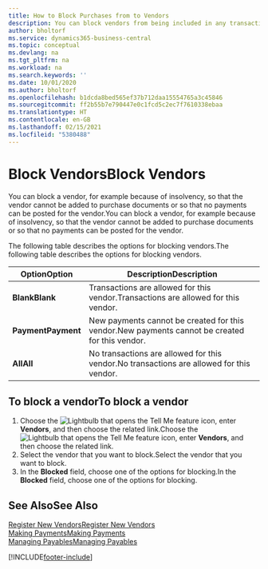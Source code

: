 ```yaml
---
title: How to Block Purchases from to Vendors
description: You can block vendors from being included in any transactions, or just block new payments to them.
author: bholtorf
ms.service: dynamics365-business-central
ms.topic: conceptual
ms.devlang: na
ms.tgt_pltfrm: na
ms.workload: na
ms.search.keywords: ''
ms.date: 10/01/2020
ms.author: bholtorf
ms.openlocfilehash: b1dcda8bed565ef37b712daa15554765a3c45846
ms.sourcegitcommit: ff2b55b7e790447e0c1fcd5c2ec7f7610338ebaa
ms.translationtype: HT
ms.contentlocale: en-GB
ms.lasthandoff: 02/15/2021
ms.locfileid: "5380488"
---
```

# <a name="block-vendors"></a><span data-ttu-id="d9dbc-103">Block Vendors</span><span class="sxs-lookup"><span data-stu-id="d9dbc-103">Block Vendors</span></span>
<span data-ttu-id="d9dbc-104">You can block a vendor, for example because of insolvency, so that the vendor cannot be added to purchase documents or so that no payments can be posted for the vendor.</span><span class="sxs-lookup"><span data-stu-id="d9dbc-104">You can block a vendor, for example because of insolvency, so that the vendor cannot be added to purchase documents or so that no payments can be posted for the vendor.</span></span>

<span data-ttu-id="d9dbc-105">The following table describes the options for blocking vendors.</span><span class="sxs-lookup"><span data-stu-id="d9dbc-105">The following table describes the options for blocking vendors.</span></span>  

|<span data-ttu-id="d9dbc-106">Option</span><span class="sxs-lookup"><span data-stu-id="d9dbc-106">Option</span></span>|<span data-ttu-id="d9dbc-107">Description</span><span class="sxs-lookup"><span data-stu-id="d9dbc-107">Description</span></span>|  
|--------------------|------------|  
|<span data-ttu-id="d9dbc-108">**Blank**</span><span class="sxs-lookup"><span data-stu-id="d9dbc-108">**Blank**</span></span>|<span data-ttu-id="d9dbc-109">Transactions are allowed for this vendor.</span><span class="sxs-lookup"><span data-stu-id="d9dbc-109">Transactions are allowed for this vendor.</span></span>|
|<span data-ttu-id="d9dbc-110">**Payment**</span><span class="sxs-lookup"><span data-stu-id="d9dbc-110">**Payment**</span></span>|<span data-ttu-id="d9dbc-111">New payments cannot be created for this vendor.</span><span class="sxs-lookup"><span data-stu-id="d9dbc-111">New payments cannot be created for this vendor.</span></span>|  
|<span data-ttu-id="d9dbc-112">**All**</span><span class="sxs-lookup"><span data-stu-id="d9dbc-112">**All**</span></span>|<span data-ttu-id="d9dbc-113">No transactions are allowed for this vendor.</span><span class="sxs-lookup"><span data-stu-id="d9dbc-113">No transactions are allowed for this vendor.</span></span>|  

## <a name="to-block-a-vendor"></a><span data-ttu-id="d9dbc-114">To block a vendor</span><span class="sxs-lookup"><span data-stu-id="d9dbc-114">To block a vendor</span></span>  
1. <span data-ttu-id="d9dbc-115">Choose the ![Lightbulb that opens the Tell Me feature](media/ui-search/search_small.png "Tell me what you want to do") icon, enter **Vendors**, and then choose the related link.</span><span class="sxs-lookup"><span data-stu-id="d9dbc-115">Choose the ![Lightbulb that opens the Tell Me feature](media/ui-search/search_small.png "Tell me what you want to do") icon, enter **Vendors**, and then choose the related link.</span></span>
2. <span data-ttu-id="d9dbc-116">Select the vendor that you want to block.</span><span class="sxs-lookup"><span data-stu-id="d9dbc-116">Select the vendor that you want to block.</span></span>
3. <span data-ttu-id="d9dbc-117">In the **Blocked** field, choose one of the options for blocking.</span><span class="sxs-lookup"><span data-stu-id="d9dbc-117">In the **Blocked** field, choose one of the options for blocking.</span></span>

## <a name="see-also"></a><span data-ttu-id="d9dbc-118">See Also</span><span class="sxs-lookup"><span data-stu-id="d9dbc-118">See Also</span></span>  
[<span data-ttu-id="d9dbc-119">Register New Vendors</span><span class="sxs-lookup"><span data-stu-id="d9dbc-119">Register New Vendors</span></span>](purchasing-how-register-new-vendors.md)  
[<span data-ttu-id="d9dbc-120">Making Payments</span><span class="sxs-lookup"><span data-stu-id="d9dbc-120">Making Payments</span></span>](payables-make-payments.md)  
[<span data-ttu-id="d9dbc-121">Managing Payables</span><span class="sxs-lookup"><span data-stu-id="d9dbc-121">Managing Payables</span></span>](payables-manage-payables.md)


[!INCLUDE[footer-include](includes/footer-banner.md)]